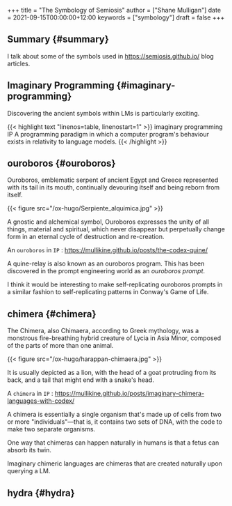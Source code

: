 +++
title = "The Symbology of Semiosis"
author = ["Shane Mulligan"]
date = 2021-09-15T00:00:00+12:00
keywords = ["symbology"]
draft = false
+++

## Summary {#summary}

I talk about some of the symbols used in
<https://semiosis.github.io/> blog articles.


## Imaginary Programming {#imaginary-programming}

Discovering the ancient symbols within LMs is
particularly exciting.

{{< highlight text "linenos=table, linenostart=1" >}}
imaginary programming
IP
    A programming paradigm in which a computer
    program's behaviour exists in relativity to
    language models.
{{< /highlight >}}


## ouroboros {#ouroboros}

Ouroboros, emblematic serpent of ancient Egypt
and Greece represented with its tail in its
mouth, continually devouring itself and being
reborn from itself.

{{< figure src="/ox-hugo/Serpiente_alquimica.jpg" >}}

A gnostic and alchemical symbol, Ouroboros
expresses the unity of all things, material
and spiritual, which never disappear but
perpetually change form in an eternal cycle of
destruction and re-creation.

An `ouroboros` in `IP`
: <https://mullikine.github.io/posts/the-codex-quine/>

A quine-relay is also known as an ouroboros
program. This has been discovered in the
prompt engineering world as an _ouroboros prompt_.

I think it would be interesting to make self-replicating
ouroboros prompts in a similar fashion to
self-replicating patterns in Conway's Game of
Life.


## chimera {#chimera}

The Chimera, also Chimaera, according to Greek
mythology, was a monstrous fire-breathing
hybrid creature of Lycia in Asia Minor,
composed of the parts of more than one animal.

{{< figure src="/ox-hugo/harappan-chimaera.jpg" >}}

It is usually depicted as a lion, with the
head of a goat protruding from its back, and a
tail that might end with a snake's head.

A `chimera` in `IP`
: <https://mullikine.github.io/posts/imaginary-chimera-languages-with-codex/>

A chimera is essentially a single organism
that's made up of cells from two or more
"individuals"—that is, it contains two sets of
DNA, with the code to make two separate
organisms.

One way that chimeras can happen naturally in
humans is that a fetus can absorb its twin.

Imaginary chimeric languages are chimeras that
are created naturally upon querying a LM.


## hydra {#hydra}